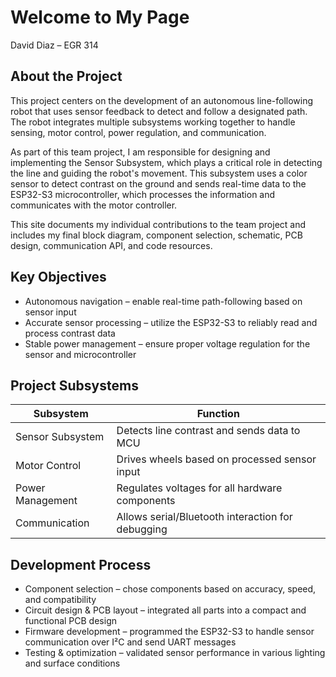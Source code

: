 # Welcome to My Page  
David Diaz – EGR 314

## About the Project  
This project centers on the development of an autonomous line-following robot that uses sensor feedback to detect and follow a designated path. The robot integrates multiple subsystems working together to handle sensing, motor control, power regulation, and communication.

As part of this team project, I am responsible for designing and implementing the Sensor Subsystem, which plays a critical role in detecting the line and guiding the robot's movement. This subsystem uses a color sensor to detect contrast on the ground and sends real-time data to the ESP32-S3 microcontroller, which processes the information and communicates with the motor controller.

This site documents my individual contributions to the team project and includes my final block diagram, component selection, schematic, PCB design, communication API, and code resources.

## Key Objectives  
- Autonomous navigation – enable real-time path-following based on sensor input  
- Accurate sensor processing – utilize the ESP32-S3 to reliably read and process contrast data  
- Stable power management – ensure proper voltage regulation for the sensor and microcontroller  

## Project Subsystems  
| Subsystem           | Function                                             |
|---------------------|------------------------------------------------------|
| Sensor Subsystem    | Detects line contrast and sends data to MCU         |
| Motor Control       | Drives wheels based on processed sensor input       |
| Power Management    | Regulates voltages for all hardware components      |
| Communication       | Allows serial/Bluetooth interaction for debugging   |

## Development Process  
- Component selection – chose components based on accuracy, speed, and compatibility  
- Circuit design & PCB layout – integrated all parts into a compact and functional PCB design  
- Firmware development – programmed the ESP32-S3 to handle sensor communication over I²C and send UART messages  
- Testing & optimization – validated sensor performance in various lighting and surface conditions

